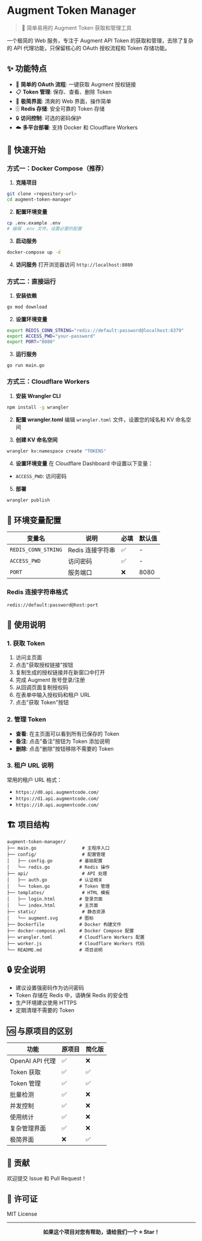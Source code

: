 # Augment Token Manager

> 🚀 简单易用的 Augment Token 获取和管理工具

一个极简的 Web 服务，专注于 Augment API Token 的获取和管理，去除了复杂的 API 代理功能，只保留核心的 OAuth 授权流程和 Token 存储功能。

## ✨ 功能特点

- 🔑 **简单的 OAuth 流程**: 一键获取 Augment 授权链接
- 📋 **Token 管理**: 保存、查看、删除 Token
- 🎯 **极简界面**: 清爽的 Web 界面，操作简单
- 🗄️ **Redis 存储**: 安全可靠的 Token 存储
- 🔒 **访问控制**: 可选的密码保护
- ☁️ **多平台部署**: 支持 Docker 和 Cloudflare Workers

## 🚀 快速开始

### 方式一：Docker Compose（推荐）

1. **克隆项目**
```bash
git clone <repository-url>
cd augment-token-manager
```

2. **配置环境变量**
```bash
cp .env.example .env
# 编辑 .env 文件，设置必要的配置
```

3. **启动服务**
```bash
docker-compose up -d
```

4. **访问服务**
打开浏览器访问 `http://localhost:8080`

### 方式二：直接运行

1. **安装依赖**
```bash
go mod download
```

2. **设置环境变量**
```bash
export REDIS_CONN_STRING="redis://default:password@localhost:6379"
export ACCESS_PWD="your-password"
export PORT="8080"
```

3. **运行服务**
```bash
go run main.go
```

### 方式三：Cloudflare Workers

1. **安装 Wrangler CLI**
```bash
npm install -g wrangler
```

2. **配置 wrangler.toml**
编辑 `wrangler.toml` 文件，设置您的域名和 KV 命名空间

3. **创建 KV 命名空间**
```bash
wrangler kv:namespace create "TOKENS"
```

4. **设置环境变量**
在 Cloudflare Dashboard 中设置以下变量：
- `ACCESS_PWD`: 访问密码

5. **部署**
```bash
wrangler publish
```

## 🔧 环境变量配置

| 变量名 | 说明 | 必填 | 默认值 |
|--------|------|------|--------|
| `REDIS_CONN_STRING` | Redis 连接字符串 | ✅ | - |
| `ACCESS_PWD` | 访问密码 | ✅ | - |
| `PORT` | 服务端口 | ❌ | 8080 |

### Redis 连接字符串格式
```
redis://default:password@host:port
```

## 📖 使用说明

### 1. 获取 Token

1. 访问主页面
2. 点击"获取授权链接"按钮
3. 复制生成的授权链接并在新窗口中打开
4. 完成 Augment 账号登录/注册
5. 从回调页面复制授权码
6. 在表单中输入授权码和租户 URL
7. 点击"获取 Token"按钮

### 2. 管理 Token

- **查看**: 在主页面可以看到所有已保存的 Token
- **备注**: 点击"备注"按钮为 Token 添加说明
- **删除**: 点击"删除"按钮移除不需要的 Token

### 3. 租户 URL 说明

常用的租户 URL 格式：
- `https://d0.api.augmentcode.com/`
- `https://d1.api.augmentcode.com/`
- `https://i0.api.augmentcode.com/`

## 🏗️ 项目结构

```
augment-token-manager/
├── main.go                 # 主程序入口
├── config/                 # 配置管理
│   ├── config.go          # 基础配置
│   └── redis.go           # Redis 操作
├── api/                    # API 处理
│   ├── auth.go            # 认证相关
│   └── token.go           # Token 管理
├── templates/              # HTML 模板
│   ├── login.html         # 登录页面
│   └── index.html         # 主页面
├── static/                 # 静态资源
│   └── augment.svg        # 图标
├── Dockerfile             # Docker 构建文件
├── docker-compose.yml     # Docker Compose 配置
├── wrangler.toml          # Cloudflare Workers 配置
├── worker.js              # Cloudflare Workers 代码
└── README.md              # 项目说明
```

## 🔒 安全说明

- 建议设置强密码作为访问密码
- Token 存储在 Redis 中，请确保 Redis 的安全性
- 生产环境建议使用 HTTPS
- 定期清理不需要的 Token

## 🆚 与原项目的区别

| 功能 | 原项目 | 简化版 |
|------|--------|--------|
| OpenAI API 代理 | ✅ | ❌ |
| Token 获取 | ✅ | ✅ |
| Token 管理 | ✅ | ✅ |
| 批量检测 | ✅ | ❌ |
| 并发控制 | ✅ | ❌ |
| 使用统计 | ✅ | ❌ |
| 复杂管理界面 | ✅ | ❌ |
| 极简界面 | ❌ | ✅ |

## 🤝 贡献

欢迎提交 Issue 和 Pull Request！

## 📄 许可证

MIT License

---

<div align="center">
  <strong>如果这个项目对您有帮助，请给我们一个 ⭐ Star！</strong>
</div>
